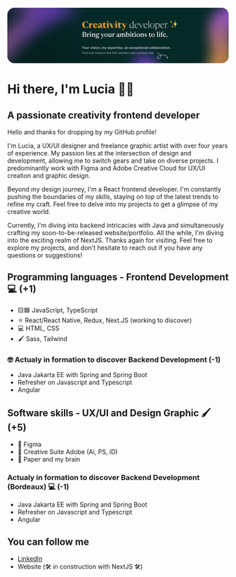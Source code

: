 
![Design and development](https://github.com/LuciaBOURQUE/LuciaBOURQUE/blob/main/Github%20cover.png)

# Hi there, I'm Lucia 👋🏽

## A passionate creativity frontend developer
Hello and thanks for dropping by my GitHub profile!

I'm Lucia, a UX/UI designer and freelance graphic artist with over four years of experience. My passion lies at the intersection of design and development, allowing me to switch gears and take on diverse projects. I predominantly work with Figma and Adobe Creative Cloud for UX/UI creation and graphic design.

Beyond my design journey, I'm a React frontend developer. I'm constantly pushing the boundaries of my skills, staying on top of the latest trends to refine my craft. Feel free to delve into my projects to get a glimpse of my creative world.

Currently, I'm diving into backend intricacies with Java and simultaneously crafting my soon-to-be-released website/portfolio. All the while, I'm diving into the exciting realm of NextJS.
Thanks again for visiting. Feel free to explore my projects, and don't hesitate to reach out if you have any questions or suggestions!

## Programming languages - Frontend Development 💻 (+1)
- 🟨🟦 JavaScript, TypeScript
- ⚛️ React/React Native, Redux, Next.JS (working to discover)
- 💻 HTML, CSS
- 🖌️ Sass, Tailwind

### 🤓 Actualy in formation to discover Backend Development (-1)
- Java Jakarta EE with Spring and Spring Boot
- Refresher on Javascript and Typescript
- Angular

## Software skills - UX/UI and Design Graphic 🖌️(+5)
- 🧩 Figma
- 🎨 Creative Suite Adobe (Ai, PS, iD)
- 🧠 Paper and my brain

### Actualy in formation to discover Backend Development (Bordeaux) 💻 (-1)
- Java Jakarta EE with Spring and Spring Boot
- Refresher on Javascript and Typescript
- Angular

## You can follow me
- [LinkedIn](https://www.linkedin.com/in/luciabourque-devweb/)
- Website (🛠 in construction with NextJS 🛠)
